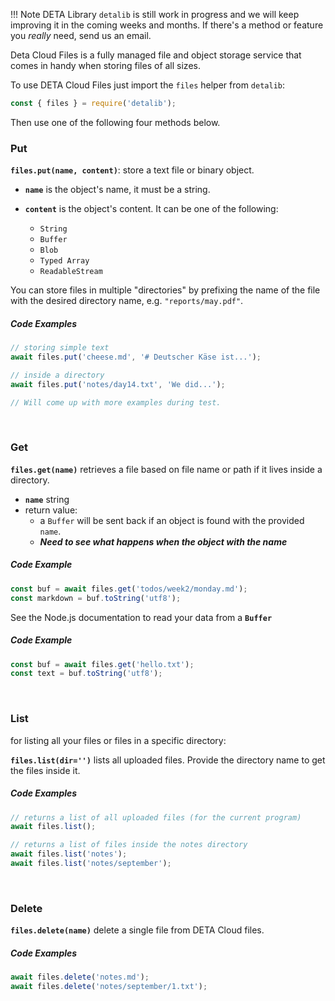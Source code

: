 !!! Note
DETA Library `detalib` is still work in progress and we will keep improving it in the coming weeks and months.
If there's a method or feature you _really_ need, send us an email.

Deta Cloud Files is a fully managed file and object storage service that comes in handy when storing files of all sizes.

To use DETA Cloud Files just import the `files` helper from `detalib`:

```javascript
const { files } = require('detalib');
```

Then use one of the following four methods below.

### Put

**`files.put(name, content)`**: store a text file or binary object.

- **`name`** is the object's name, it must be a string.
- **`content`** is the object's content. It can be one of the following:

  - `String`
  - `Buffer`
  - `Blob`
  - `Typed Array`
  - `ReadableStream`

You can store files in multiple "directories" by prefixing the name of the file with the desired directory name, e.g. `"reports/may.pdf"`.

##### Code Examples

```javascript
// storing simple text
await files.put('cheese.md', '# Deutscher Käse ist...');

// inside a directory
await files.put('notes/day14.txt', 'We did...');

// Will come up with more examples during test.
```

<br />

### Get

**`files.get(name)`** retrieves a file based on file name or path if it lives inside a directory.

- **`name`** string
- return value:
  - a `Buffer` will be sent back if an object is found with the provided `name`.
  - _**Need to see what happens when the object with the name**_

##### Code Example

```javascript
const buf = await files.get('todos/week2/monday.md');
const markdown = buf.toString('utf8');
```

See the Node.js documentation to read your data from a **`Buffer`**

##### Code Example

```javascript
const buf = await files.get('hello.txt');
const text = buf.toString('utf8');
```

<br />

### List

for listing all your files or files in a specific directory:

**`files.list(dir='')`** lists all uploaded files. Provide the directory name to get the files inside it.

##### Code Examples

```javascript
// returns a list of all uploaded files (for the current program)
await files.list();

// returns a list of files inside the notes directory
await files.list('notes');
await files.list('notes/september');
```

<br />

### Delete

**`files.delete(name)`** delete a single file from DETA Cloud files.

##### Code Examples

```javascript
await files.delete('notes.md');
await files.delete('notes/september/1.txt');
```
